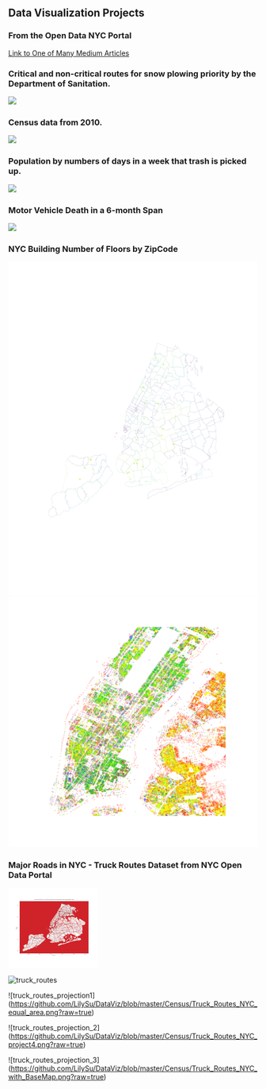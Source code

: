 ## Data Visualization Projects

### From the Open Data NYC Portal

[Link to One of Many Medium Articles](https://medium.com/@lilysu/3-things-you-probably-didnt-know-about-municipal-services-in-nyc-6ce3691a50d)


### Critical and non-critical routes for snow plowing priority by the Department of Sanitation.
<img src="https://miro.medium.com/max/931/1*oxbuZYUxwO5K_UZp4Rp1-w.png">


### Census data from 2010.
<img src="https://miro.medium.com/max/1063/1*dgG0xGKydhaetZrxUaPBvA.png">


### Population by numbers of days in a week that trash is picked up.
<img src="https://miro.medium.com/max/1099/1*9tkzYneyF7h0ZA66qx3ALg.png">


### Motor Vehicle Death in a 6-month Span
<img src="https://miro.medium.com/max/543/1*Tbb62F30v1_-JyVAFOwXsw.png">

### NYC Building Number of Floors by ZipCode
![num floors by zip code nyc](https://github.com/LilySu/DataViz/blob/master/Census/ZipCodes.png?raw=true)
![num floors by zip code nyc_closeup](https://github.com/LilySu/DataViz/blob/master/Census/Building_Tax_Closeup.png?raw=true)

### Major Roads in NYC - Truck Routes Dataset from NYC Open Data Portal
![pastel_truck_routes](https://github.com/LilySu/DataViz/blob/master/Census/Truck_Routes_NYC.png?raw=true)

![truck_routes](https://github.com/LilySu/DataViz/blob/master/Census/Truck_Routes_NYC3857.png?raw=true)

![truck_routes_projection1]
(https://github.com/LilySu/DataViz/blob/master/Census/Truck_Routes_NYC_equal_area.png?raw=true)

![truck_routes_projection_2]
(https://github.com/LilySu/DataViz/blob/master/Census/Truck_Routes_NYC_project4.png?raw=true)

![truck_routes_projection_3]
(https://github.com/LilySu/DataViz/blob/master/Census/Truck_Routes_NYC_with_BaseMap.png?raw=true)


